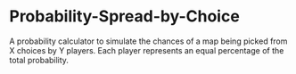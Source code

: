 # Probability-Spread-by-Choice
A probability calculator to simulate the chances of a map being picked from X choices by Y players.  Each player represents an equal percentage of the total probability.
